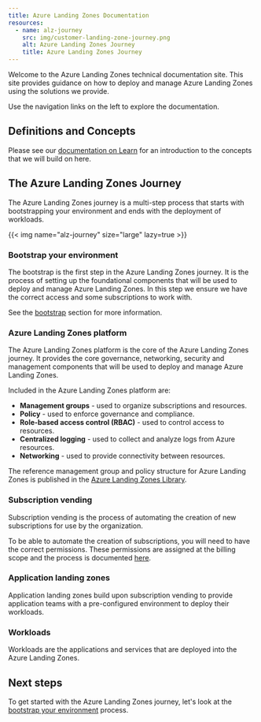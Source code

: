 ```yaml
---
title: Azure Landing Zones Documentation
resources:
  - name: alz-journey
    src: img/customer-landing-zone-journey.png
    alt: Azure Landing Zones Journey
    title: Azure Landing Zones Journey
---
```


Welcome to the Azure Landing Zones technical documentation site.
This site provides guidance on how to deploy and manage Azure Landing Zones using the solutions we provide.

Use the navigation links on the left to explore the documentation.

## Definitions and Concepts

Please see our [documentation on Learn](https://learn.microsoft.com/azure/cloud-adoption-framework/ready/landing-zone/) for an introduction to the concepts that we will build on here.

## The Azure Landing Zones Journey

The Azure Landing Zones journey is a multi-step process that starts with bootstrapping your environment and ends with the deployment of workloads.

{{< img name="alz-journey" size="large" lazy=true >}}

### Bootstrap your environment

The bootstrap is the first step in the Azure Landing Zones journey.
It is the process of setting up the foundational components that will be used to deploy and manage Azure Landing Zones.
In this step we ensure we have the correct access and some subscriptions to work with.

See the [bootstrap](bootstrap) section for more information.

### Azure Landing Zones platform

The Azure Landing Zones platform is the core of the Azure Landing Zones journey.
It provides the core governance, networking, security and management components that will be used to deploy and manage Azure Landing Zones.

Included in the Azure Landing Zones platform are:

- **Management groups** - used to organize subscriptions and resources.
- **Policy** - used to enforce governance and compliance.
- **Role-based access control (RBAC)** - used to control access to resources.
- **Centralized logging** - used to collect and analyze logs from Azure resources.
- **Networking** - used to provide connectivity between resources.

The reference management group and policy structure for Azure Landing Zones is published in the [Azure Landing Zones Library](https://azure.github.io/Azure-Landing-Zones-Library/).

### Subscription vending

Subscription vending is the process of automating the creation of new subscriptions for use by the organization.

To be able to automate the creation of subscriptions, you will need to have the correct permissions.
These permissions are assigned at the billing scope and the process is documented [here](https://learn.microsoft.com/azure/cost-management-billing/manage/programmatically-create-subscription).

### Application landing zones

Application landing zones build upon subscription vending to provide application teams with a pre-configured environment to deploy their workloads.

### Workloads

Workloads are the applications and services that are deployed into the Azure Landing Zones.

## Next steps

To get started with the Azure Landing Zones journey, let's look at the [bootstrap your environment](bootstrap) process.
